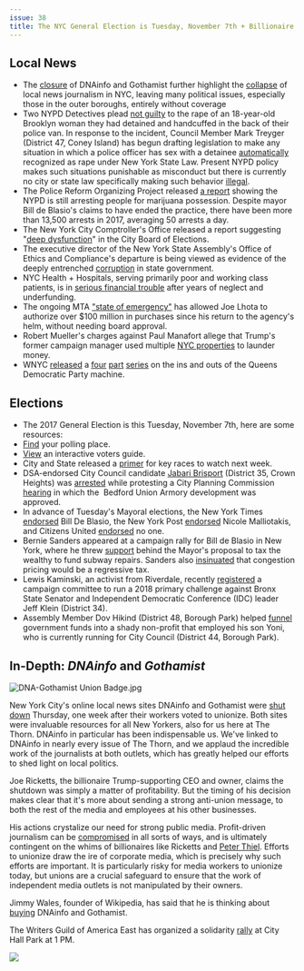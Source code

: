```yaml
---
issue: 38
title: The NYC General Election is Tuesday, November 7th + Billionaire Shuts Down DNAinfo and Gothamist 
---
```


## Local News
-   The [closure](http://www.npr.org/sections/thetwo-way/2017/11/03/561830256/billionaire-owner-shuts-down-dnainfo-gothamist-sites-a-week-after-workers-unioni) of DNAinfo and Gothamist further highlight the [collapse](https://www.cjr.org/local_news/local-news-new-york-city.php) of local news journalism in NYC, leaving many political issues, especially those in the outer boroughs, entirely without coverage
-   Two NYPD Detectives plead [not guilty](http://www.cnn.com/2017/10/31/us/nypd-detectives-rape-charges/index.html) to the rape of an 18-year-old Brooklyn woman they had detained and handcuffed in the back of their police van. In response to the incident, Council Member Mark Treyger (District 47, Coney Island) has begun drafting legislation to make any situation in which a police officer has sex with a detainee [automatically](https://theintercept.com/2017/11/02/nypd-rape-charges-new-york-law/) recognized as rape under New York State Law. Present NYPD policy makes such situations punishable as misconduct but there is currently no city or state law specifically making such behavior [illegal](http://www.nydailynews.com/new-york/brooklyn/sex-person-custody-clear-crime-pol-article-1.3585554).
-   The Police Reform Organizing Project released [a report](http://amsterdamnews.com/news/2017/nov/02/report-arrests-marijuana-possession-continue-despi/) showing the NYPD is still arresting people for marijuana possession. Despite mayor Bill de Blasio's claims to have ended the practice, there have been more than 13,500 arrests in 2017, averaging 50 arrests a day.
-   The New York City Comptroller's Office released a report suggesting "[deep dysfunction](http://www.gothamgazette.com/city/7296-ahead-of-election-day-comptroller-audit-highlights-board-of-elections-dysfunction)" in the City Board of Elections.
-   The executive director of the New York State Assembly's Office of Ethics and Compliance's departure is being viewed as evidence of the deeply entrenched [corruption](http://www.gothamgazette.com/state/7294-departure-of-assembly-ethics-official-prompts-calls-for-broader-reforms) in state government.
-   NYC Health + Hospitals, serving primarily poor and working class patients, is in [serious financial trouble](https://www.politico.com/states/new-york/city-hall/story/2017/10/31/a-potential-public-health-crisis-awaits-de-blasio-if-he-wins-a-second-term-115363?mc_cid=c6271cb2e6&mc_eid=1e194418f5) after years of neglect and underfunding.
-   The ongoing MTA ["state of emergency"](http://nypost.com/2017/10/31/mta-officials-mad-over-extended-state-of-emergency/) has allowed Joe Lhota to authorize over $100 million in purchases since his return to the agency's helm, without needing board approval.
-   Robert Mueller's charges against Paul Manafort allege that Trump's former campaign manager used multiple [NYC properties](https://www.amny.com/news/paul-manafort-nyc-homes-1.14690011) to launder money.
-   WNYC [released](https://www.wnyc.org/story/queens-machine-part-one-you-gotta-pay-your-dues/) a [four](https://www.wnyc.org/story/queens-machine-part-2-fight-em-or-join-em)  [part](https://www.wnyc.org/story/queens-machine-part-3-inside-belly-machine)  [series](https://www.wnyc.org/story/queens-machine-part-4-meet-boss/) on the ins and outs of the Queens Democratic Party machine.

## Elections
-   The 2017 General Election is this Tuesday, November 7th, here are some resources:
-   [Find](https://nyc.pollsitelocator.com/search) your polling place.
-   [View](http://www.gothamgazette.com/city/7274-voters-guide-for-the-2017-city-general-election?mc_cid=f72c46c731&mc_eid=1a9d72cbc4) an interactive voters guide.
-   City and State released a [primer](http://cityandstateny.com/articles/politics/campaigns-and-elections/key-2017-new-york-general-election-races-to-watch/#.WfogwfI8aZY) for key races to watch next week.
-   DSA-endorsed City Council candidate [Jabari Brisport](http://nymag.com/daily/intelligencer/2017/11/can-a-democratic-socialist-actually-win-a-city-council-spot.html) (District 35, Crown Heights) was [arrested](http://www.brooklyneagle.com/articles/2017/11/2/arrest-city-council-candidate-bedford-union-armory-protest-draws-criticism) while protesting a City Planning Commission [hearing](https://www.dnainfo.com/new-york/20171102/prospect-heights/vacant-affordable-units-pacific-park-atlantic-yards) in which the  Bedford Union Armory development was approved.
-   In advance of Tuesday's Mayoral elections, the New York Times  [endorsed](https://mobile.nytimes.com/2017/11/02/opinion/mayor-deblasio-endorsement-second-term.html?referer=android-app://com.google.android.gm) Bill De Blasio, the New York Post  [endorsed](http://nypost.com/2017/10/29/the-post-endorses-nicole-malliotakis-for-mayor/) Nicole Malliotakis, and Citizens United [endorsed](http://www.nydailynews.com/news/politics/civic-group-citizens-union-doesn-back-candidate-mayor-article-1.3600256) no one.
-   Bernie Sanders appeared at a campaign rally for Bill de Blasio in New York, where he threw [support](http://gothamist.com/2017/10/30/bernie_sanders_de_blasio_mta.php) behind the Mayor's proposal to tax the wealthy to fund subway repairs. Sanders also [insinuated](https://nyc.streetsblog.org/2017/10/30/bernie-sanders-throws-his-weight-behind-de-blasios-hollow-transit-populism/) that congestion pricing would be a regressive tax.
-   Lewis Kaminski, an activist from Riverdale, recently [registered](http://blog.timesunion.com/capitol/archives/278414/klein-may-have-first-primary-challenger/) a campaign committee to run a 2018 primary challenge against Bronx State Senator and Independent Democratic Conference (IDC) leader Jeff Klein (District 34).
-   Assembly Member Dov Hikind (District 48, Borough Park) helped [funnel](https://nypost.com/2017/11/02/lawmaker-funneled-government-funds-to-help-son-docs/amp/) government funds into a shady non-profit that employed his son Yoni, who is currently running for City Council (District 44, Borough Park).

## In-Depth: *DNAinfo* and *Gothamist*

![DNA-Gothamist Union Badge.jpg](https://raw.githubusercontent.com/nycdsa/the-thorn/master/src/images/DNA-Gothamist%20Union%20Badge.jpg)

New York City's online local news sites DNAinfo and Gothamist were [shut down](http://www.npr.org/sections/thetwo-way/2017/11/03/561830256/billionaire-owner-shuts-down-dnainfo-gothamist-sites-a-week-after-workers-unioni) Thursday, one week after their workers voted to unionize. Both sites were invaluable resources for all New Yorkers, also for us here at The Thorn. DNAinfo in particular has been indispensable us. We've linked to DNAinfo in nearly every issue of The Thorn, and we applaud the incredible work of the journalists at both outlets, which has greatly helped our efforts to shed light on local politics.

Joe Ricketts, the billionaire Trump-supporting CEO and owner, claims the shutdown was simply a matter of profitability. But the timing of his decision makes clear that it's more about sending a strong anti-union message, to both the rest of the media and employees at his other businesses.

His actions crystalize our need for strong public media. Profit-driven journalism can be [compromised](https://jezebel.com/gothamist-deleted-negative-coverage-of-its-new-owner-1793085352) in all sorts of ways, and is ultimately contingent on the whims of billionaires like Ricketts and [Peter Thiel](https://www.forbes.com/forbes/welcome/?toURL=https://www.forbes.com/sites/mattdrange/2016/06/21/peter-thiels-war-on-gawker-a-timeline/&refURL=https://www.google.com/&referrer=https://www.google.com/). Efforts to unionize draw the ire of corporate media, which is precisely why such efforts are important. It is particularly risky for media workers to unionize today, but unions are a crucial safeguard to ensure that the work of independent media outlets is not manipulated by their owners.

Jimmy Wales, founder of Wikipedia, has said that he is thinking about [buying](https://twitter.com/jimmy_wales/status/926491190215798786)  DNAinfo and Gothamist.


The Writers Guild of America East has organized a solidarity [rally](https://www.facebook.com/events/138735750108011/) at City Hall Park at 1 PM.

![](https://raw.githubusercontent.com/nycdsa/the-thorn/master/src/images/23131877_10159510025570076_3226008229382293351_n.jpg)
